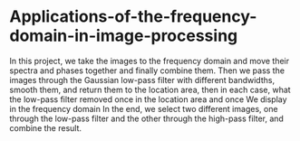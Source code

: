 # Applications-of-the-frequency-domain-in-image-processing
In this project, we take the images to the frequency domain and move their spectra and phases together and finally combine them.
Then we pass the images through the Gaussian low-pass filter with different bandwidths, smooth them, and return them to the location area,
then in each case, what the low-pass filter removed once in the location area and once We display in the frequency domain
In the end, we select two different images, one through the low-pass filter and the other through the high-pass filter, and combine the result.
